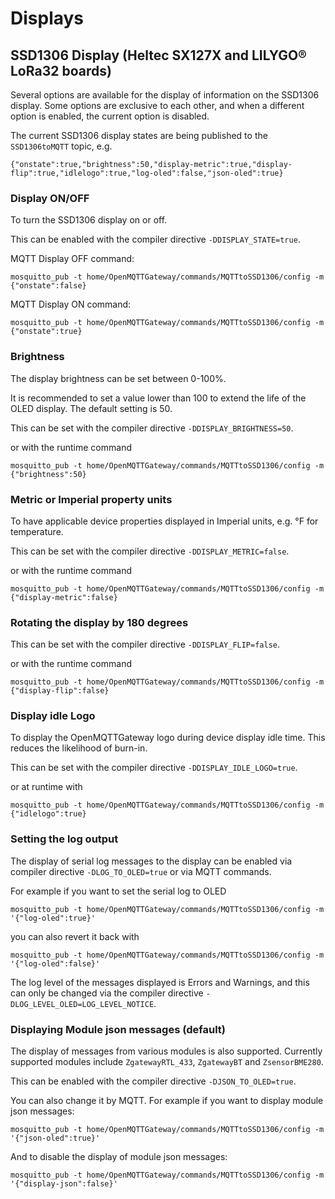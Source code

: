 # Displays

## SSD1306 Display (Heltec SX127X and LILYGO® LoRa32 boards)
Several options are available for the display of information on the SSD1306 display. Some options are exclusive to each other, and when a different option is enabled, the current option is disabled.

The current SSD1306 display states are being published to the `SSD1306toMQTT` topic, e.g.

`{"onstate":true,"brightness":50,"display-metric":true,"display-flip":true,"idlelogo":true,"log-oled":false,"json-oled":true}`

### Display ON/OFF
To turn the SSD1306 display on or off.

This can be enabled with the compiler directive `-DDISPLAY_STATE=true`.

MQTT Display OFF command:

`mosquitto_pub -t home/OpenMQTTGateway/commands/MQTTtoSSD1306/config -m {"onstate":false}`

MQTT Display ON command:

`mosquitto_pub -t home/OpenMQTTGateway/commands/MQTTtoSSD1306/config -m {"onstate":true}`

### Brightness
The display brightness can be set between 0-100%.

It is recommended to set a value lower than 100 to extend the life of the OLED display. The default setting is 50.

This can be set with the compiler directive `-DDISPLAY_BRIGHTNESS=50`.

or with the runtime command

`mosquitto_pub -t home/OpenMQTTGateway/commands/MQTTtoSSD1306/config -m {"brightness":50}`

### Metric or Imperial property units
To have applicable device properties displayed in Imperial units, e.g. °F for temperature.

This can be set with the compiler directive `-DDISPLAY_METRIC=false`.

or with the runtime command

`mosquitto_pub -t home/OpenMQTTGateway/commands/MQTTtoSSD1306/config -m {"display-metric":false}`

### Rotating the display by 180 degrees

This can be set with the compiler directive `-DDISPLAY_FLIP=false`.

or with the runtime command

`mosquitto_pub -t home/OpenMQTTGateway/commands/MQTTtoSSD1306/config -m {"display-flip":false}`

### Display idle Logo
To display the OpenMQTTGateway logo during device display idle time. This reduces the likelihood of burn-in.

This can be set with the compiler directive `-DDISPLAY_IDLE_LOGO=true`.

or at runtime with

`mosquitto_pub -t home/OpenMQTTGateway/commands/MQTTtoSSD1306/config -m {"idlelogo":true}`

### Setting the log output

The display of serial log messages to the display can be enabled via compiler directive `-DLOG_TO_OLED=true` or via MQTT commands.

For example if you want to set the serial log to OLED

`mosquitto_pub -t home/OpenMQTTGateway/commands/MQTTtoSSD1306/config -m '{"log-oled":true}'`

you can also revert it back with

`mosquitto_pub -t home/OpenMQTTGateway/commands/MQTTtoSSD1306/config -m '{"log-oled":false}'`

The log level of the messages displayed is Errors and Warnings, and this can only be changed via the compiler directive `-DLOG_LEVEL_OLED=LOG_LEVEL_NOTICE`.  

### Displaying Module json messages (default)

The display of messages from various modules is also supported. Currently supported modules include `ZgatewayRTL_433`, `ZgatewayBT` and `ZsensorBME280`.

This can be enabled with the compiler directive `-DJSON_TO_OLED=true`.

You can also change it by MQTT. For example if you want to display module json messages:

`mosquitto_pub -t home/OpenMQTTGateway/commands/MQTTtoSSD1306/config -m '{"json-oled":true}'`

And to disable the display of module json messages:

`mosquitto_pub -t home/OpenMQTTGateway/commands/MQTTtoSSD1306/config -m '{"display-json":false}'`
